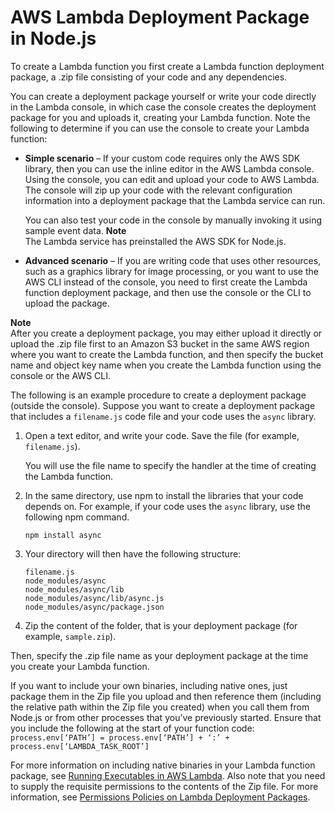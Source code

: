 # AWS Lambda Deployment Package in Node\.js<a name="nodejs-create-deployment-pkg"></a>

To create a Lambda function you first create a Lambda function deployment package, a \.zip file consisting of your code and any dependencies\.

You can create a deployment package yourself or write your code directly in the Lambda console, in which case the console creates the deployment package for you and uploads it, creating your Lambda function\. Note the following to determine if you can use the console to create your Lambda function:
+ **Simple scenario** – If your custom code requires only the AWS SDK library, then you can use the inline editor in the AWS Lambda console\. Using the console, you can edit and upload your code to AWS Lambda\. The console will zip up your code with the relevant configuration information into a deployment package that the Lambda service can run\. 

  You can also test your code in the console by manually invoking it using sample event data\. 
**Note**  
The Lambda service has preinstalled the AWS SDK for Node\.js\.
+ **Advanced scenario** – If you are writing code that uses other resources, such as a graphics library for image processing, or you want to use the AWS CLI instead of the console, you need to first create the Lambda function deployment package, and then use the console or the CLI to upload the package\.

**Note**  
After you create a deployment package, you may either upload it directly or upload the \.zip file first to an Amazon S3 bucket in the same AWS region where you want to create the Lambda function, and then specify the bucket name and object key name when you create the Lambda function using the console or the AWS CLI\.

The following is an example procedure to create a deployment package \(outside the console\)\. Suppose you want to create a deployment package that includes a `filename.js` code file and your code uses the `async` library\. 

1. Open a text editor, and write your code\. Save the file \(for example, `filename.js`\)\.

   You will use the file name to specify the handler at the time of creating the Lambda function\.

1. In the same directory, use npm to install the libraries that your code depends on\. For example, if your code uses the `async` library, use the following npm command\.

   ```
   npm install async
   ```

1. Your directory will then have the following structure:

   ```
   filename.js
   node_modules/async
   node_modules/async/lib
   node_modules/async/lib/async.js
   node_modules/async/package.json
   ```

1. Zip the content of the folder, that is your deployment package \(for example, `sample.zip`\)\.

Then, specify the \.zip file name as your deployment package at the time you create your Lambda function\.

If you want to include your own binaries, including native ones, just package them in the Zip file you upload and then reference them \(including the relative path within the Zip file you created\) when you call them from Node\.js or from other processes that you’ve previously started\. Ensure that you include the following at the start of your function code: `process.env[‘PATH’] = process.env[‘PATH’] + ‘:’ + process.env[‘LAMBDA_TASK_ROOT’]`

For more information on including native binaries in your Lambda function package, see [Running Executables in AWS Lambda](https://aws.amazon.com/blogs/compute/running-executables-in-aws-lambda/)\. Also note that you need to supply the requisite permissions to the contents of the Zip file\. For more information, see [Permissions Policies on Lambda Deployment Packages](deployment-package-v2.md#lambda-zip-package-permission-policies)\. 